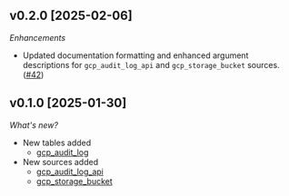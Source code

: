 ## v0.2.0 [2025-02-06]

_Enhancements_

- Updated documentation formatting and enhanced argument descriptions for `gcp_audit_log_api` and `gcp_storage_bucket` sources. ([#42](https://github.com/turbot/tailpipe-plugin-gcp/pull/42))

## v0.1.0 [2025-01-30]

_What's new?_

- New tables added
  - [gcp_audit_log](https://hub.tailpipe.io/plugins/turbot/gcp/tables/gcp_activity_log)
- New sources added
  - [gcp_audit_log_api](https://hub.tailpipe.io/plugins/turbot/gcp/sources/gcp_audit_log_api)
  - [gcp_storage_bucket](https://hub.tailpipe.io/plugins/turbot/gcp/sources/gcp_storage_bucket)
